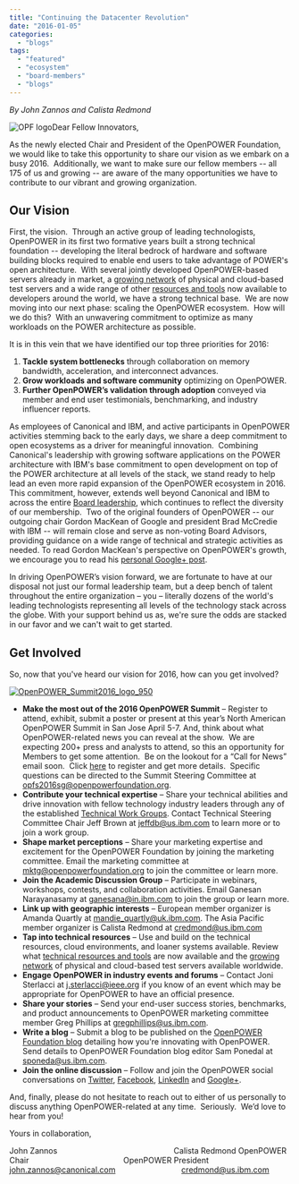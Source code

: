```yaml
---
title: "Continuing the Datacenter Revolution"
date: "2016-01-05"
categories: 
  - "blogs"
tags: 
  - "featured"
  - "ecosystem"
  - "board-members"
  - "blogs"
---
```


_By John Zannos and Calista Redmond_

![OPF logo](images/OPF-logo.jpg)Dear Fellow Innovators,

As the newly elected Chair and President of the OpenPOWER Foundation, we would like to take this opportunity to share our vision as we embark on a busy 2016.  Additionally, we want to make sure our fellow members -- all 175 of us and growing -- are aware of the many opportunities we have to contribute to our vibrant and growing organization.

## Our Vision

First, the vision.  Through an active group of leading technologists, OpenPOWER in its first two formative years built a strong technical foundation -- developing the literal bedrock of hardware and software building blocks required to enable end users to take advantage of POWER's open architecture.  With several jointly developed OpenPOWER-based servers already in market, a [growing network](http://developers.openpowerfoundation.org/) of physical and cloud-based test servers and a wide range of other [resources and tools](https://openpowerfoundation.org/technical/technical-resources/) now available to developers around the world, we have a strong technical base.  We are now moving into our next phase: scaling the OpenPOWER ecosystem.  How will we do this?  With an unwavering commitment to optimize as many workloads on the POWER architecture as possible.

It is in this vein that we have identified our top three priorities for 2016:

1. **Tackle system bottlenecks** through collaboration on memory bandwidth, acceleration, and interconnect advances.
2. **Grow workloads** **and software community** optimizing on OpenPOWER.
3. **Further OpenPOWER’s validation through adoption** conveyed via member and end user testimonials, benchmarking, and industry influencer reports.

As employees of Canonical and IBM, and active participants in OpenPOWER activities stemming back to the early days, we share a deep commitment to open ecosystems as a driver for meaningful innovation.  Combining Canonical's leadership with growing software applications on the POWER architecture with IBM's base commitment to open development on top of the POWER architecture at all levels of the stack, we stand ready to help lead an even more rapid expansion of the OpenPOWER ecosystem in 2016.  This commitment, however, extends well beyond Canonical and IBM to across the entire [Board leadership](https://openpowerfoundation.org/about-us/board-of-directors/), which continues to reflect the diversity of our membership.  Two of the original founders of OpenPOWER -- our outgoing chair Gordon MacKean of Google and president Brad McCredie with IBM -- will remain close and serve as non-voting Board Advisors, providing guidance on a wide range of technical and strategic activities as needed. To read Gordon MacKean's perspective on OpenPOWER's growth, we encourage you to read his [personal Google+ post](https://plus.google.com/112847999124594649509/posts/PDcmTZzsHDg).

In driving OpenPOWER’s vision forward, we are fortunate to have at our disposal not just our formal leadership team, but a deep bench of talent throughout the entire organization – you – literally dozens of the world's leading technologists representing all levels of the technology stack across the globe. With your support behind us as, we're sure the odds are stacked in our favor and we can't wait to get started.

## Get Involved

So, now that you've heard our vision for 2016, how can you get involved?

[![OpenPOWER_Summit2016_logo_950](images/OpenPOWER_Summit2016_logo_950.jpg)](https://openpowerfoundation.org/wp-content/uploads/2015/10/OpenPOWER_Summit2016_logo_950.jpg)

- **Make the most out of the 2016 OpenPOWER Summit** – Register to attend, exhibit, submit a poster or present at this year’s North American OpenPOWER Summit in San Jose April 5-7. And, think about what OpenPOWER-related news you can reveal at the show.  We are expecting 200+ press and analysts to attend, so this an opportunity for Members to get some attention.  Be on the lookout for a “Call for News” email soon.  Click [here](https://openpowerfoundation.org/openpower-summit-2016/) to register and get more details.  Specific questions can be directed to the Summit Steering Committee at [opfs2016sg@openpowerfoundation.org](mailto:opfs2016sg@openpowerfoundation.org).
- **Contribute your technical expertise** – Share your technical abilities and drive innovation with fellow technology industry leaders through any of the established [Technical Work Groups](https://openpowerfoundation.org/technical/working-groups/). Contact Technical Steering Committee Chair Jeff Brown at [jeffdb@us.ibm.com](mailto:jeffdb@us.ibm.com) to learn more or to join a work group.
- **Shape market perceptions** – Share your marketing expertise and excitement for the OpenPOWER Foundation by joining the marketing committee. Email the marketing committee at [mktg@openpowerfoundation.org](mailto:mktg@openpowerfoundation.org) to join the committee or learn more.
- **Join the Academic Discussion Group** – Participate in webinars, workshops, contests, and collaboration activities. Email Ganesan Narayanasamy at [ganesana@in.ibm.com](mailto:ganesana@in.ibm.com) to join the group or learn more.
- **Link up with geographic interests** – European member organizer is Amanda Quartly at [mandie\_quartly@uk.ibm.com](mailto:mandie_quartly@uk.ibm.com). The Asia Pacific member organizer is Calista Redmond at [credmond@us.ibm.com](mailto:credmond@us.ibm.com)
- **Tap into technical resources** – Use and build on the technical resources, cloud environments, and loaner systems available. Review what [technical resources and tools](https://openpowerfoundation.org/technical/technical-resources/) are now available and the [growing network](http://developers.openpowerfoundation.org/) of physical and cloud-based test servers available worldwide.
- **Engage OpenPOWER in industry events and forums** – Contact Joni Sterlacci at [j.sterlacci@ieee.org](mailto:j.sterlacci@ieee.org) if you know of an event which may be appropriate for OpenPOWER to have an official presence.
- **Share your stories** – Send your end-user success stories, benchmarks, and product announcements to OpenPOWER marketing committee member Greg Phillips at [gregphillips@us.ibm.com](mailto:gregphillips@us.ibm.com).
- **Write a blog** – Submit a blog to be published on the [OpenPOWER Foundation blog](https://openpowerfoundation.org/newsevents/#category-blogs) detailing how you're innovating with OpenPOWER. Send details to OpenPOWER Foundation blog editor Sam Ponedal at [sponeda@us.ibm.com](mailto:sponeda@us.ibm.com).
- **Join the online discussion** – Follow and join the OpenPOWER social conversations on [Twitter](https://twitter.com/openpowerorg), [Facebook](https://www.facebook.com/openpower), [LinkedIn](https://www.linkedin.com/groups/7460635) and [Google+](https://plus.google.com/117658335406766324024/posts).

And, finally, please do not hesitate to reach out to either of us personally to discuss anything OpenPOWER-related at any time.  Seriously.  We’d love to hear from you!

Yours in collaboration,

John Zannos                                                     Calista Redmond OpenPOWER Chair                                           OpenPOWER President [john.zannos@canonical.com](mailto:john.zannos@canonical.com)                              [credmond@us.ibm.com](mailto:credmond@us.ibm.com)
